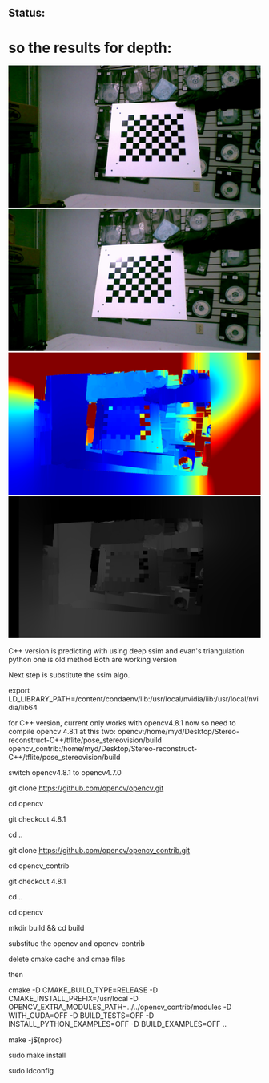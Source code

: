 ## Status:

# so the results for depth:
![](./assets/left00056.jpg)
![](./assets/right00056.jpg)
![](./assets/depth.png)
![](./assets/disparity.png)



C++ version is predicting with using deep ssim and evan's triangulation
python one is old method 
Both are working version

Next step is substitute the ssim algo.

export LD_LIBRARY_PATH=/content/condaenv/lib:/usr/local/nvidia/lib:/usr/local/nvidia/lib64

for C++ version,
current only works with opencv4.8.1 now
so need to compile opencv 4.8.1 at this two:
opencv:/home/myd/Desktop/Stereo-reconstruct-C++/tflite/pose_stereovision/build
opencv_contrib:/home/myd/Desktop/Stereo-reconstruct-C++/tflite/pose_stereovision/build



switch opencv4.8.1 to opencv4.7.0


git clone https://github.com/opencv/opencv.git

cd opencv

git checkout 4.8.1

cd ..

git clone https://github.com/opencv/opencv_contrib.git

cd opencv_contrib

git checkout 4.8.1

cd ..

cd opencv

mkdir build && cd build



substitue the opencv and opencv-contrib

delete cmake cache and cmae files

then


cmake -D CMAKE_BUILD_TYPE=RELEASE       -D CMAKE_INSTALL_PREFIX=/usr/local       -D OPENCV_EXTRA_MODULES_PATH=../../opencv_contrib/modules       -D WITH_CUDA=OFF       -D BUILD_TESTS=OFF       -D INSTALL_PYTHON_EXAMPLES=OFF       -D BUILD_EXAMPLES=OFF ..



make -j$(nproc)

sudo make install

sudo ldconfig


